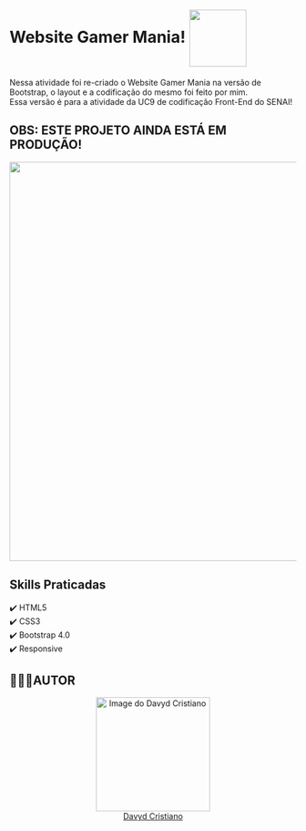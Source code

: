 # Website Gamer Mania! <img src="https://user-images.githubusercontent.com/53920878/138993315-d0469865-6b26-46d0-88f5-bc54154b59b3.png" width="100px" align="center"></img>

Nessa atividade foi re-criado o Website Gamer Mania na versão de Bootstrap, o layout e a codificação do mesmo foi feito por mim. </br> Essa versão é para a atividade da UC9 de codificação Front-End do SENAI!

## OBS: ESTE PROJETO AINDA ESTÁ EM PRODUÇÃO!


<img src="https://user-images.githubusercontent.com/53920878/146281883-8d91dbfe-de24-45b3-a29f-1c47bb3fdd94.png" width="700px" align="center"></img>

## Skills Praticadas
✔️ HTML5 </br>
✔️ CSS3 </br>
✔️ Bootstrap 4.0 </br>
✔️ Responsive </br>

## 👨🏻‍💻AUTOR
<a href="https://github.com/davydcristiano" style="align: center" width="90px">
  <a href="https://github.com/davydcristiano" style="align: center" width="90px">
    <a href="https://github.com/davydcristiano" style="align: center" width="90px">  
      <p align="center">
 <img src="https://avatars.githubusercontent.com/u/53920878?s=400&u=66625844b1ac8cf54c403e0f30361182c3cb27e2&v=4" width="200" alt="Image do Davyd Cristiano">
      </br>Davyd Cristiano
</p>
